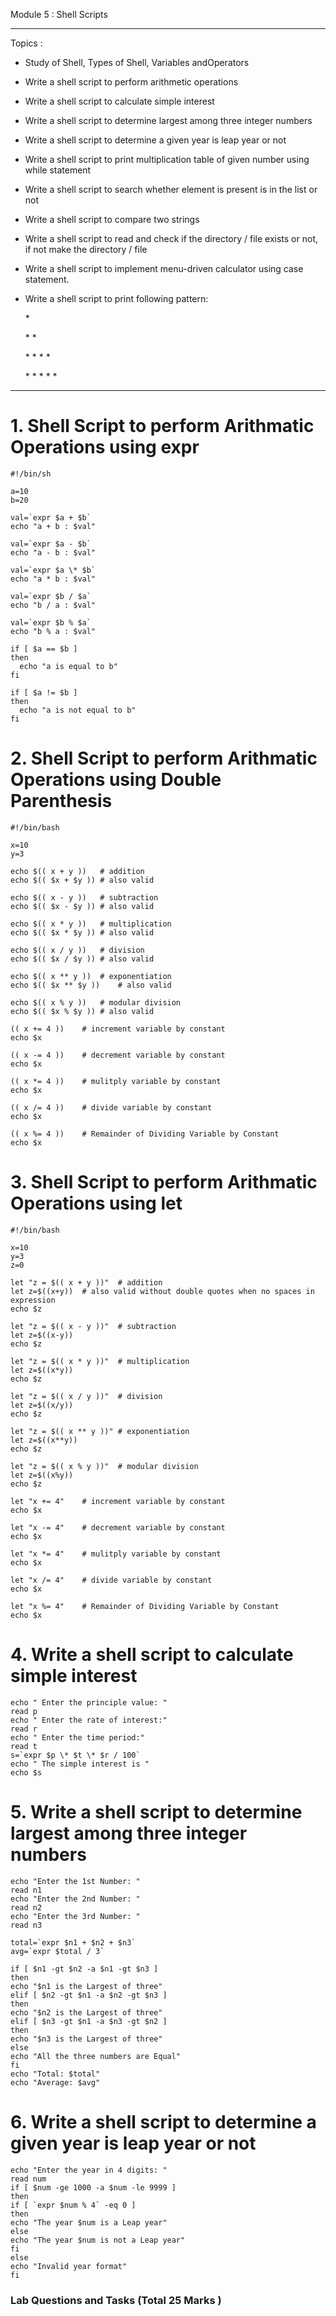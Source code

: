 Module 5 : Shell Scripts 

-----------------------------------------

Topics : 
+ Study of Shell, Types of Shell, Variables andOperators
+ Write a shell script to perform arithmetic operations
+ Write a shell script to calculate simple interest
+ Write a shell script to determine largest among three integer numbers
+ Write a shell script to determine a given year is
leap year or not
+ Write a shell script to print multiplication table of
given number using while statement
+ Write a shell script to search whether element is
present is in the list or not
+ Write a shell script to compare two strings
+ Write a shell script to read and check if the directory / file exists or not, if not make the directory / file
+ Write a shell script to implement menu-driven calculator using case statement.
+ Write a shell script to print following pattern:

  \*

  \* \*

  \* \* \* \*

  \* \* \* \* \* 



---------------------------------------


# 1. Shell Script to perform Arithmatic Operations using expr

    #!/bin/sh

    a=10
    b=20

    val=`expr $a + $b`
    echo "a + b : $val"

    val=`expr $a - $b`
    echo "a - b : $val"

    val=`expr $a \* $b`
    echo "a * b : $val"

    val=`expr $b / $a`
    echo "b / a : $val"

    val=`expr $b % $a`
    echo "b % a : $val"

    if [ $a == $b ]
    then
      echo "a is equal to b"
    fi

    if [ $a != $b ]
    then
      echo "a is not equal to b"
    fi


# 2. Shell Script to perform Arithmatic Operations using Double Parenthesis


    #!/bin/bash
    
    x=10
    y=3
    
    echo $(( x + y ))   # addition
    echo $(( $x + $y )) # also valid
    
    echo $(( x - y ))   # subtraction
    echo $(( $x - $y )) # also valid
    
    echo $(( x * y ))   # multiplication
    echo $(( $x * $y )) # also valid
    
    echo $(( x / y ))   # division
    echo $(( $x / $y )) # also valid
    
    echo $(( x ** y ))  # exponentiation
    echo $(( $x ** $y ))    # also valid
    
    echo $(( x % y ))   # modular division
    echo $(( $x % $y )) # also valid
    
    (( x += 4 ))    # increment variable by constant
    echo $x
    
    (( x -= 4 ))    # decrement variable by constant 
    echo $x
    
    (( x *= 4 ))    # mulitply variable by constant
    echo $x
    
    (( x /= 4 ))    # divide variable by constant
    echo $x
    
    (( x %= 4 ))    # Remainder of Dividing Variable by Constant
    echo $x



# 3. Shell Script to perform Arithmatic Operations using let


    #!/bin/bash
    
    x=10
    y=3
    z=0
    
    let "z = $(( x + y ))"  # addition
    let z=$((x+y))  # also valid without double quotes when no spaces in expression
    echo $z
    
    let "z = $(( x - y ))"  # subtraction
    let z=$((x-y))
    echo $z
    
    let "z = $(( x * y ))"  # multiplication
    let z=$((x*y))
    echo $z
    
    let "z = $(( x / y ))"  # division
    let z=$((x/y))
    echo $z
    
    let "z = $(( x ** y ))" # exponentiation
    let z=$((x**y))
    echo $z
    
    let "z = $(( x % y ))"  # modular division
    let z=$((x%y))
    echo $z
    
    let "x += 4"    # increment variable by constant
    echo $x
    
    let "x -= 4"    # decrement variable by constant 
    echo $x
    
    let "x *= 4"    # mulitply variable by constant
    echo $x
    
    let "x /= 4"    # divide variable by constant
    echo $x
    
    let "x %= 4"    # Remainder of Dividing Variable by Constant
    echo $x


# 4. Write a shell script to calculate simple interest

    echo " Enter the principle value: "
    read p
    echo " Enter the rate of interest:"
    read r
    echo " Enter the time period:"
    read t
    s=`expr $p \* $t \* $r / 100`
    echo " The simple interest is "
    echo $s

# 5. Write a shell script to determine largest among three integer numbers

    echo "Enter the 1st Number: "
    read n1
    echo "Enter the 2nd Number: "
    read n2
    echo "Enter the 3rd Number: "
    read n3

    total=`expr $n1 + $n2 + $n3`
    avg=`expr $total / 3`

    if [ $n1 -gt $n2 -a $n1 -gt $n3 ]
    then
    echo "$n1 is the Largest of three"
    elif [ $n2 -gt $n1 -a $n2 -gt $n3 ]
    then
    echo "$n2 is the Largest of three"
    elif [ $n3 -gt $n1 -a $n3 -gt $n2 ]
    then
    echo "$n3 is the Largest of three"
    else
    echo "All the three numbers are Equal"
    fi
    echo "Total: $total"
    echo "Average: $avg"

# 6.  Write a shell script to determine a given year is leap year or not


    echo "Enter the year in 4 digits: "
    read num
    if [ $num -ge 1000 -a $num -le 9999 ]
    then
    if [ `expr $num % 4` -eq 0 ]
    then
    echo "The year $num is a Leap year"
    else
    echo "The year $num is not a Leap year"
    fi
    else
    echo "Invalid year format"
    fi


### Lab Questions and Tasks (Total 25 Marks ) 
